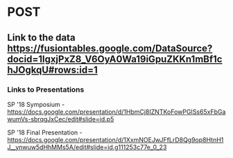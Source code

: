 # POST

## Link to the data https://fusiontables.google.com/DataSource?docid=1lgxjPxZ8_V6OyA0Wa19iGpuZKKn1mBf1chJOgkqU#rows:id=1

### Links to Presentations
SP '18 Symposium - https://docs.google.com/presentation/d/1HbmCj8IZNTKoFowPGISs65xFbGawumVs-sbrqgJxCec/edit#slide=id.p5

SP '18 Final Presentation - https://docs.google.com/presentation/d/1XxmNOEJwJFfLrD8Qg9op8HtnH1J__ynwuw5dHhMMs5A/edit#slide=id.g111253c77e_0_23
